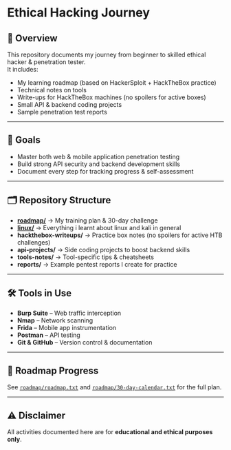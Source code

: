 # Ethical Hacking Journey

## 📌 Overview
This repository documents my journey from beginner to skilled ethical hacker & penetration tester.  
It includes:
- My learning roadmap (based on HackerSploit + HackTheBox practice)
- Technical notes on tools
- Write-ups for HackTheBox machines (no spoilers for active boxes)
- Small API & backend coding projects
- Sample penetration test reports

---

## 🎯 Goals
- Master both web & mobile application penetration testing
- Build strong API security and backend development skills
- Document every step for tracking progress & self-assessment

---

## 🗂 Repository Structure
- [**roadmap/**](https://github.com/Sachither/ethical-hacking-journey/tree/main/roadmap) → My training plan & 30-day challenge
- [**linux/**](https://github.com/Sachither/ethical-hacking-journey/tree/main/linux)  → Everything i learnt about linux and kali in general
- **hackthebox-writeups/** → Practice box notes (no spoilers for active HTB challenges)
- **api-projects/** → Side coding projects to boost backend skills
- **tools-notes/** → Tool-specific tips & cheatsheets
- **reports/** → Example pentest reports I create for practice


---

## 🛠 Tools in Use
- **Burp Suite** – Web traffic interception
- **Nmap** – Network scanning
- **Frida** – Mobile app instrumentation
- **Postman** – API testing
- **Git & GitHub** – Version control & documentation

---

## 📅 Roadmap Progress
See [`roadmap/roadmap.txt`](https://github.com/Sachither/ethical-hacking-journey/blob/main/roadmap/roadmap.txt) and [`roadmap/30-day-calendar.txt`](https://github.com/Sachither/ethical-hacking-journey/blob/main/roadmap/30-day-calendar.txt) for the full plan.

---

## ⚠️ Disclaimer
All activities documented here are for **educational and ethical purposes only**.
